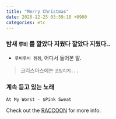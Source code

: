 ```yaml
---
title: "Merry Christmas"
date: 2020-12-25 03:59:10 +0900
categories: etc
---
```


### 밤새 `루비` 를 깔았다 지웠다 깔았다 지웠다..

- `루비루비 젬젬`, 어디서 들어본 말.

> 크리스마스에는 `코딩이지...`

### 계속 듣고 있는 노래

```
At My Worst - $Pink Sweat
```

Check out the [RACCOON][juddroid-gh] for more info.

[juddroid-gh]: https://juddroid.github.io
